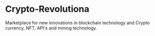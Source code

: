 # Crypto-Revolutiona
Marketplace for new innovations in blockchain technology and Crypto currency, NFT, API's and mining technology.
